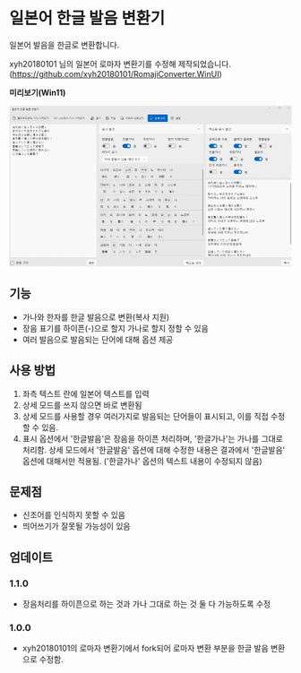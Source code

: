 # 일본어 한글 발음 변환기

일본어 발음을 한글로 변환합니다. 

xyh20180101 님의 일본어 로마자 변환기를 수정해 제작되었습니다. (https://github.com/xyh20180101/RomajiConverter.WinUI)

**미리보기(Win11)**

![](/doc/preview.png)

## 기능
- 가나와 한자를 한글 발음으로 변환(복사 지원)
- 장음 표기를 하이픈(-)으로 할지 가나로 할지 정할 수 있음
- 여러 발음으로 발음되는 단어에 대해 옵션 제공

## 사용 방법
1. 좌측 텍스트 란에 일본어 텍스트를 입력
2. 상세 모드를 쓰지 않으면 바로 변환됨
3. 상세 모드를 사용할 경우 여러가지로 발음되는 단어들이 표시되고, 이를 직접 수정할 수 있음.
4. 표시 옵션에서 '한글발음'은 장음을 하이픈 처리하며, '한글가나'는 가나를 그대로 처리함. 상세 모드에서 '한글발음' 옵션에 대해 수정한 내용은 결과에서 '한글발음' 옵션에 대해서만 적용됨. ('한글가나' 옵션의 텍스트 내용이 수정되지 않음)

## 문제점
- 신조어를 인식하지 못할 수 있음
- 띄어쓰기가 잘못될 가능성이 있음

## 엄데이트

### 1.1.0
- 장음처리를 하이픈으로 하는 것과 가나 그대로 하는 것 둘 다 가능하도록 수정

### 1.0.0
- xyh20180101의 로마자 변환기에서 fork되어 로마자 변환 부분을 한글 발음 변환으로 수정함.
